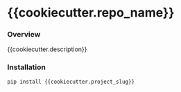 # {{cookiecutter.repo_name}}

### Overview

{{cookiecutter.description}}

### Installation

```bash
pip install {{cookiecutter.project_slug}}
```